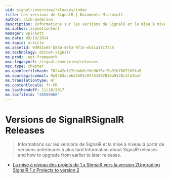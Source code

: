 ```yaml
---
uid: signalr/overview/releases/index
title: Les versions de SignalR | Documents Microsoft
author: rick-anderson
description: Informations sur les versions de SignalR et la mise à niveau à partir de versions antérieures à plus tard.
ms.author: aspnetcontent
manager: wpickett
ms.date: 09/19/2014
ms.topic: article
ms.assetid: 0d951e85-b83b-4e53-9f1e-eb1ca1fc72c5
ms.technology: dotnet-signalr
ms.prod: .net-framework
msc.legacyurl: /signalr/overview/releases
msc.type: chapter
ms.openlocfilehash: 702442df27cbbb6cf0e9b75cf5a91b7807163fa5
ms.sourcegitcommit: 9a9483aceb34591c97451997036a9120c3fe2baf
ms.translationtype: HT
ms.contentlocale: fr-FR
ms.lasthandoff: 11/10/2017
ms.locfileid: "26505668"
---
```

<a name="signalr-releases"></a><span data-ttu-id="fe227-103">Versions de SignalR</span><span class="sxs-lookup"><span data-stu-id="fe227-103">SignalR Releases</span></span>
====================
> <span data-ttu-id="fe227-104">Informations sur les versions de SignalR et la mise à niveau à partir de versions antérieures à plus tard.</span><span class="sxs-lookup"><span data-stu-id="fe227-104">Information about SignalR releases and how to upgrade from earlier to later releases.</span></span>


- [<span data-ttu-id="fe227-105">La mise à niveau des projets de 1.x SignalR vers la version 2</span><span class="sxs-lookup"><span data-stu-id="fe227-105">Upgrading SignalR 1.x Projects to version 2</span></span>](upgrading-signalr-1x-projects-to-20.md)
